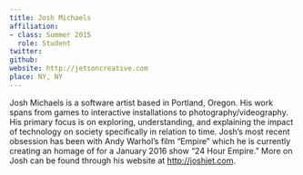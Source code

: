 ```yaml
---
title: Josh Michaels
affiliation:
- class: Summer 2015
  role: Student
twitter: 
github: 
website: http://jetsoncreative.com
place: NY, NY
---
```

Josh Michaels is a software artist based in Portland, Oregon. His work spans from games to interactive installations to photography/videography. His primary focus is on exploring, understanding, and explaining the impact of technology on society specifically in relation to time. Josh’s most recent obsession has been with Andy Warhol’s film “Empire” which he is currently creating an homage of for a January 2016 show “24 Hour Empire.” More on Josh can be found through his website at http://joshjet.com.